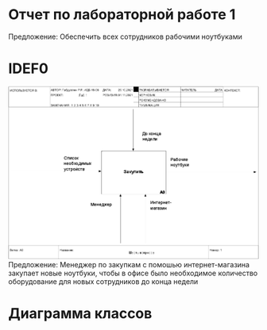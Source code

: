 # Отчет по лабораторной работе 1

Предложение: Обеспечить всех сотрудников рабочими ноутбуками 

# IDEF0
![none](https://github.com/LLlepek/Ruslan.github.io/blob/main/laba1/model.png)
Предложение: Менеджер по закупкам с помошью интернет-магазина закупает новые ноутбуки, чтобы в офисе было необходимое количество оборудование для новых сотрудников до конца недели

# Диаграмма классов
